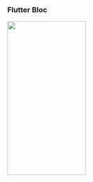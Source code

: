 
<h3>Flutter Bloc </h3>
<img src="https://user-images.githubusercontent.com/2502778/196799695-775f6808-4cd4-4ed2-90d2-350bdb2db097.gif" width="180" height="350">

